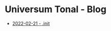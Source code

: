# Universum Tonal - Blog

* [2022-02-21 - .init](https://github.com/lauraherzog/universum-tonal/tree/main/blog/2022-02-21.md)

